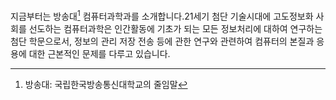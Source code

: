 지금부터는 방송대[^1] 컴퓨터과학과를 소개합니다.21세기 첨단 기술시대에 고도정보화 사회를 선도하는 컴퓨터과학은 인간활동에 기초가 되는 모든 정보처리에 대하여 연구하는 첨단 학문으로서, 정보의 관리 저장 전송 등에 관한 연구와 관련하여 컴퓨터의 본질과 응용에 대한 근본적인 문제를 다루고 있습니다.

[^1]: 방송대: 국립한국방송통신대학교의 줄임말

